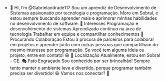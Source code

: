 - 👋 Hi, I’m @Gabrielandrade117
Sou um aprendiz de Desenvolvimento de Sistemas apaixonado por tecnologia e programação. Moro em Sobral, e estou sempre buscando aprender mais e aprimorar minhas habilidades no desenvolvimento de software.
🚀 Interesses
Programação e desenvolvimento de sistemas
Aprendizado contínuo na área de tecnologia
Trabalhar em equipe e compartilhar conhecimentos
🤝 Procurando Colaboração
Estou à procura de parceiros para colaborar em projetos e aprender junto com outras pessoas que compartilham do mesmo interesse por programação. Se você tem alguma ideia ou projeto, entre em contato! 😃
📍 Localização
Atualmente, estou em Sobral - CE.
🎭 Fato Engraçado
Sou conhecido por ser brincalhão! Sempre tento manter o ambiente leve e divertido, porque programar também precisa ser divertido! 😆
Vamos nos conectar? 🚀

<!---
Gabrielandrade117/Gabrielandrade117 is a ✨ special ✨ repository because its `README.md` (this file) appears on your GitHub profile.
You can click the Preview link to take a look at your changes.
--->

